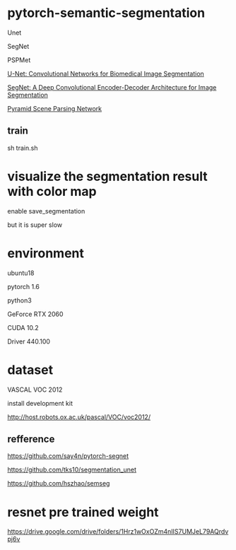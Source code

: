 # pytorch-semantic-segmentation
Unet

SegNet

PSPMet

[U-Net: Convolutional Networks for Biomedical Image Segmentation](https://arxiv.org/pdf/1505.04597.pdf)

[SegNet: A Deep Convolutional Encoder-Decoder Architecture for Image Segmentation](https://arxiv.org/abs/1511.00561)

[Pyramid Scene Parsing Network](https://arxiv.org/pdf/1612.01105.pdf)



## train
sh train.sh

# visualize the segmentation result with color map
enable save_segmentation

but it is super slow

# environment
ubuntu18

pytorch 1.6

python3

GeForce RTX 2060

CUDA 10.2

Driver 440.100

# dataset
VASCAL VOC 2012

install development kit

http://host.robots.ox.ac.uk/pascal/VOC/voc2012/


## refference
https://github.com/say4n/pytorch-segnet

https://github.com/tks10/segmentation_unet

https://github.com/hszhao/semseg


# resnet pre trained weight
https://drive.google.com/drive/folders/1Hrz1wOxOZm4nIIS7UMJeL79AQrdvpj6v